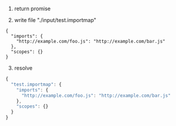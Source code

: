 1. return promise

2. write file "./input/test.importmap"
```importmap
{
  "imports": {
    "http://example.com/foo.js": "http://example.com/bar.js"
  },
  "scopes": {}
}
```

3. resolve
```js
{
  "test.importmap": {
    "imports": {
      "http://example.com/foo.js": "http://example.com/bar.js"
    },
    "scopes": {}
  }
}
```